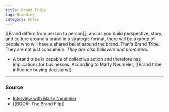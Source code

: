 ```yaml
---
title: Brand Tribe
tag: Branding
category: notes
---
```


 [[Brand differs from person to person]], and as you build perspective, story, and culture around a brand in a strategic format, there will be a group of people who will have a shared belief around the brand. That's Brand Tribe. They are not just consumers. *They are also believers and promoters.* 

- A brand tribe is capable of collective action and therefore has implications for businesses. According to Marty Neumeier, [[Brand tribe influence buying decisions]]

--- 
### Source
- [Interview with Marty Neumeier](https://www.liquidagency.com/brand-exchange/the-brand-flip-by-marty-neumeier/)
- [[BOOK- The Brand Flip]]